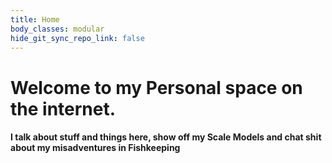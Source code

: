```yaml
---
title: Home
body_classes: modular
hide_git_sync_repo_link: false
---
```


# Welcome to my Personal space on the internet.

#### I talk about stuff and things here, show off my Scale Models and chat shit about my misadventures in Fishkeeping